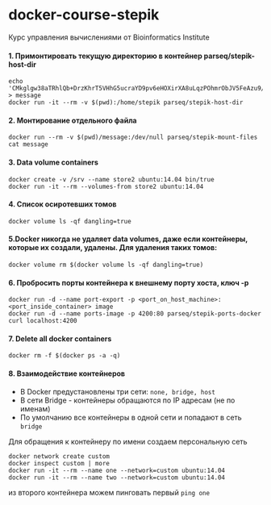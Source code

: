 # docker-course-stepik
Курс управления вычислениями от Bioinformatics Institute

#### 1. Примонтировать текущую директорию в контейнер parseq/stepik-host-dir
```
echo 'CMkglgw38aTRhlQb+DrzKhrT5VHhG5ucraYD9pv6eHOXirXA8uLqzPOhmrObJV5FeAzu9/LIUqsHfUjAM7gLoANiNAuEyD6/FbNaJWvGjzjpVBt6BSux34ydlEEwsd6Xnlz5Gce+zoXZjcvmvl92ExwA7O4MykGuJb7GeixijW9fI8ev2BvpOP5MaXdX8nFv8y+XjNaI3SHPy60tZEZO0omJkYjnEkZrxOyYCekMsOha/COZ5FgcyBDQa3a4oCf/MwdxlT8RBXiJd1SnROlS63aD93W/YpB8pj8MwTVV0TSnVUueZeMaslSf7cWTMAUDtsQqiYcd3HGygyC2nMFjPg==' > message
docker run -it --rm -v $(pwd):/home/stepik parseq/stepik-host-dir
```
#### 2. Монтирование отдельного файла
```
docker run --rm -v $(pwd)/message:/dev/null parseq/stepik-mount-files
cat message
```
#### 3. Data volume containers
```
docker create -v /srv --name store2 ubuntu:14.04 bin/true
docker run -it --rm --volumes-from store2 ubuntu:14.04 
```
#### 4. Cписок осиротевших томов 
``` 
docker volume ls -qf dangling=true
```
#### 5.Docker никогда не удаляет data volumes, даже если контейнеры, которые их создали, удалены. Для удаления таких томов:
```
docker volume rm $(docker volume ls -qf dangling=true)
```
#### 6. Пробросить порты контейнера к внешнему порту хоста, ключ -р
```
docker run -d --name port-export -p <port_on_host_machine>:<port_inside_container> image
docker run -d --name ports-image -p 4200:80 parseq/stepik-ports-docker 
curl localhost:4200
```
#### 7. Delete all docker containers 
```
docker rm -f $(docker ps -a -q)
```
#### 8. Взаимодействие контейнеров
* В Docker предустановлены три сети: `none, bridge, host`
* В сети Bridge - контейнеры обращаются по IP адресам (не по именам)
* По умолчанию все контейнеры в одной сети и попадают в сеть `bridge`


Для обращения к контейнеру по имени создаем персональную сеть
```
docker network create custom
docker inspect custom | more
docker run -it --rm --name one --network=custom ubuntu:14.04
docker run -it --rm --name two --network=custom ubuntu:14.04
```
из второго контейнера можем пинговать первый `ping one`


